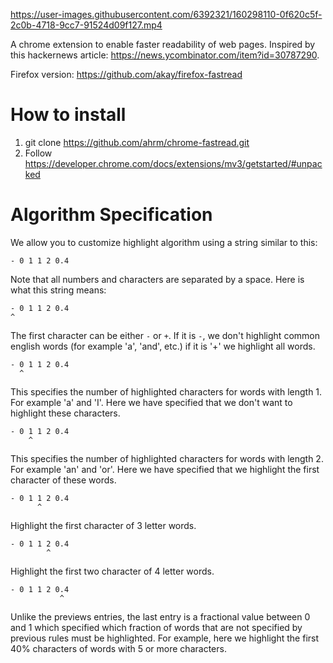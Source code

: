 

https://user-images.githubusercontent.com/6392321/160298110-0f620c5f-2c0b-4718-9cc7-91524d09f127.mp4



A chrome extension to enable faster readability of web pages. Inspired by this hackernews article: https://news.ycombinator.com/item?id=30787290.

Firefox version: https://github.com/akay/firefox-fastread

# How to install

1. git clone https://github.com/ahrm/chrome-fastread.git
2. Follow https://developer.chrome.com/docs/extensions/mv3/getstarted/#unpacked

# Algorithm Specification
We allow you to customize highlight algorithm using a string similar to this:
```
- 0 1 1 2 0.4
```
Note that all numbers and characters are separated by a space. Here is what this string means:
 
```
- 0 1 1 2 0.4
^
```
The first character can be either `-` or `+`. If it is `-`, we don't highlight common english words (for example 'a', 'and', etc.) if it is '+' we highlight all words.
 
```
- 0 1 1 2 0.4
  ^
```
This specifies the number of highlighted characters for words with length 1. For example 'a' and 'I'. Here we have specified that we don't want to highlight these characters.
```
- 0 1 1 2 0.4
    ^
```
This specifies the number of highlighted characters for words with length 2. For example 'an' and 'or'. Here we have specified that we highlight the first character of these words.
```
- 0 1 1 2 0.4
      ^
```
Highlight the first character of 3 letter words.
```
- 0 1 1 2 0.4
        ^
```
Highlight the first two character of 4 letter words.
```
- 0 1 1 2 0.4
           ^
```
Unlike the previews entries, the last entry is a fractional value between 0 and 1 which specified which fraction of words that are not specified by previous rules must be highlighted.
For example, here we highlight the first 40% characters of words with 5 or more characters.
